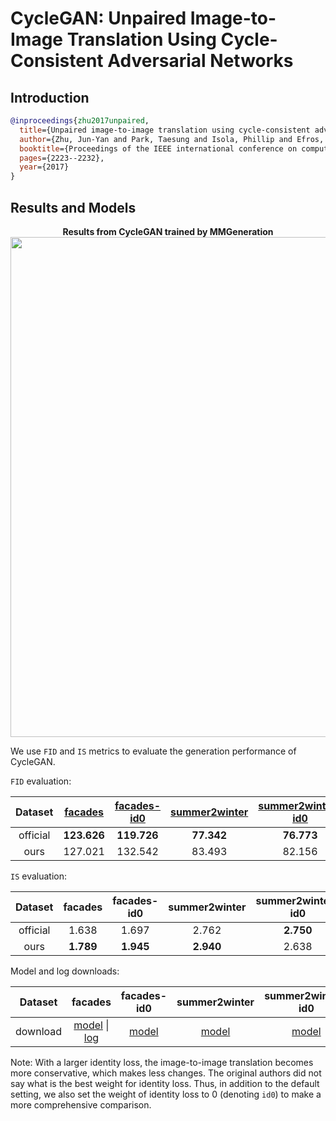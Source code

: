 # CycleGAN: Unpaired Image-to-Image Translation Using Cycle-Consistent Adversarial Networks

## Introduction

<!-- [ALGORITHM] -->

```bibtex
@inproceedings{zhu2017unpaired,
  title={Unpaired image-to-image translation using cycle-consistent adversarial networks},
  author={Zhu, Jun-Yan and Park, Taesung and Isola, Phillip and Efros, Alexei A},
  booktitle={Proceedings of the IEEE international conference on computer vision},
  pages={2223--2232},
  year={2017}
}
```

## Results and Models
<div align="center">
  <b> Results from CycleGAN trained by MMGeneration</b>
  <br/>
  <img src="https://user-images.githubusercontent.com/22982797/114303527-108ed200-9b01-11eb-978c-274392e4d8e0.PNG" width="800"/>
</div>

We use `FID` and `IS` metrics to evaluate the generation performance of CycleGAN.

`FID` evaluation:

| Dataset  | [facades](https://github.com/open-mmlab/mmgeneration/tree/master/configs/cyclegan/cyclegan_lsgan_resnet_in_1x1_80k_facades.py) | [facades-id0](https://github.com/open-mmlab/mmgeneration/tree/master/configs/cyclegan/cyclegan_lsgan_id0_resnet_in_1x1_80k_facades.py) | [summer2winter](https://github.com/open-mmlab/mmgeneration/tree/master/configs/cyclegan/cyclegan_lsgan_resnet_in_1x1_246200_summer2winter.py) | [summer2winter-id0](https://github.com/open-mmlab/mmgeneration/tree/master/configs/cyclegan/cyclegan_lsgan_id0_resnet_in_1x1_246200_summer2winter.py) | [winter2summer](https://github.com/open-mmlab/mmgeneration/tree/master/configs/cyclegan/cyclegan_lsgan_resnet_in_1x1_246200_winter2summer.py) | [winter2summer-id0](https://github.com/open-mmlab/mmgeneration/tree/master/configs/cyclegan/cyclegan_lsgan_id0_resnet_in_1x1_246200_winter2summer.py) | [horse2zebra](https://github.com/open-mmlab/mmgeneration/tree/master/configs/cyclegan/cyclegan_lsgan_resnet_in_1x1_266800_horse2zebra.py) | [horse2zebra-id0](https://github.com/open-mmlab/mmgeneration/tree/master/configs/cyclegan/cyclegan_lsgan_id0_resnet_in_1x1_266800_horse2zebra.py) | [zebra2horse](https://github.com/open-mmlab/mmgeneration/tree/master/configs/cyclegan/cyclegan_lsgan_resnet_in_1x1_266800_zebra2horse.py) | [zebra2horse-id0](https://github.com/open-mmlab/mmgeneration/tree/master/configs/cyclegan/cyclegan_lsgan_id0_resnet_in_1x1_266800_zebra2horse.py) |  average   |
| :------: | :----------------------------------------------------------------------------------------------------------------------------: | :------------------------------------------------------------------------------------------------------------------------------------: | :-------------------------------------------------------------------------------------------------------------------------------------------: | :---------------------------------------------------------------------------------------------------------------------------------------------------: | :-------------------------------------------------------------------------------------------------------------------------------------------: | :---------------------------------------------------------------------------------------------------------------------------------------------------: | :---------------------------------------------------------------------------------------------------------------------------------------: | :-----------------------------------------------------------------------------------------------------------------------------------------------: | :---------------------------------------------------------------------------------------------------------------------------------------: | :-----------------------------------------------------------------------------------------------------------------------------------------------: | :--------: |
| official |                                                          **123.626**                                                           |                                                              **119.726**                                                               |                                                                  **77.342**                                                                   |                                                                      **76.773**                                                                       |                                                                  **72.631**                                                                   |                                                                        74.239                                                                         |                                                                **62.111**                                                                 |                                                                      77.202                                                                       |                                                                **138.646**                                                                |                                                                    **137.050**                                                                    | **95.935** |
|   ours   |                                                            127.021                                                             |                                                                132.542                                                                 |                                                                    83.493                                                                     |                                                                        82.156                                                                         |                                                                    72.780                                                                     |                                                                      **73.516**                                                                       |                                                                  64.476                                                                   |                                                                    **74.728**                                                                     |                                                                  144.658                                                                  |                                                                      139.697                                                                      |   99.506   |

`IS` evaluation:

| Dataset  |  facades  | facades-id0 | summer2winter | summer2winter-id0 | winter2summer | winter2summer-id0 | horse2zebra | horse2zebra-id0 | zebra2horse | zebra2horse-id0 |  average   |
| :------: | :-------: | :---------: | :-----------: | :---------------: | :-----------: | :---------------: | :---------: | :-------------: | :---------: | :-------------: | :--------: |
| official |   1.638   |    1.697    |     2.762     |     **2.750**     |   **3.293**   |     **3.110**     |    1.375    |      1.584      |    3.186    |      3.047      |   2.444    |
|   ours   | **1.789** |  **1.945**  |   **2.940**   |       2.638       |     3.145     |       3.016       |  **1.567**  |    **1.664**    |  **3.332**  |    **3.272**    | **2.5308** |

Model and log downloads:

| Dataset  |                                                                                                                       facades                                                                                                                        |                                                                 facades-id0                                                                 |                                                                  summer2winter                                                                   |                                                                  summer2winter-id0                                                                   |                                                                  horse2zebra                                                                   |                                                                  horse2zebra-id0                                                                   |
| :------: | :--------------------------------------------------------------------------------------------------------------------------------------------------------------------------------------------------------------------------------------------------: | :-----------------------------------------------------------------------------------------------------------------------------------------: | :----------------------------------------------------------------------------------------------------------------------------------------------: | :--------------------------------------------------------------------------------------------------------------------------------------------------: | :--------------------------------------------------------------------------------------------------------------------------------------------: | :------------------------------------------------------------------------------------------------------------------------------------------------: |
| download | [model](https://download.openmmlab.com/mmgen/cyclegan/cyclegan_lsgan_resnet_in_1x1_80k_facades_20210411_181307-ca3f0bcd.pth) \| [log](https://download.openmmlab.com/mmgen/cyclegan/cyclegan_lsgan_resnet_in_1x1_80k_facades_20210317_160938.log.json) | [model](https://download.openmmlab.com/mmgen/cyclegan/cyclegan_lsgan_id0_resnet_in_1x1_80k_facades_convert-bgr_20210411_181546-50fa108a.pth) | [model](https://download.openmmlab.com/mmgen/cyclegan/cyclegan_lsgan_resnet_in_1x1_246200_summer2winter_convert-bgr_20210411_181406-b351815d.pth) | [model](https://download.openmmlab.com/mmgen/cyclegan/cyclegan_lsgan_id0_resnet_in_1x1_246200_summer2winter_convert-bgr_20210411_181614-c32219a7.pth) | [model](https://download.openmmlab.com/mmgen/cyclegan/cyclegan_lsgan_resnet_in_1x1_266800_horse2zebra_convert-bgr_20210411_181443-daca4e99.pth) | [model](https://download.openmmlab.com/mmgen/cyclegan/cyclegan_lsgan_id0_resnet_in_1x1_266800_horse2zebra_convert-bgr_20210411_181642-1d4481e6.pth) |

Note: With a larger identity loss, the image-to-image translation becomes more conservative, which makes less changes. The original authors did not say what is the best weight for identity loss. Thus, in addition to the default setting, we also set the weight of identity loss to 0 (denoting `id0`) to make a more comprehensive comparison.
